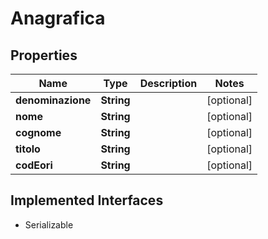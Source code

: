 

# Anagrafica


## Properties

| Name | Type | Description | Notes |
|------------ | ------------- | ------------- | -------------|
|**denominazione** | **String** |  |  [optional] |
|**nome** | **String** |  |  [optional] |
|**cognome** | **String** |  |  [optional] |
|**titolo** | **String** |  |  [optional] |
|**codEori** | **String** |  |  [optional] |


## Implemented Interfaces

* Serializable


